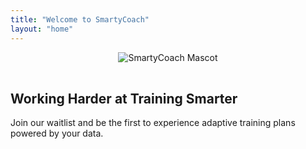 ```yaml
---
title: "Welcome to SmartyCoach"
layout: "home"
---
```


<div style="text-align: center;">
  <img src="/images/biglogo.png" alt="SmartyCoach Mascot" style="max-width: 300px; margin-bottom: 1rem;">
</div>

## Working Harder at Training Smarter

Join our waitlist and be the first to experience adaptive training plans powered by your data.